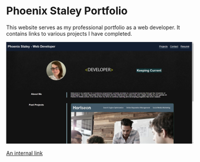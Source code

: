 # Phoenix Staley Portfolio

This website serves as my professional portfolio as a web developer. It contains links to various projects I have completed.

![website example](./Assets/Images/Website_Screenshot.png)

[An internal link](./index.html)